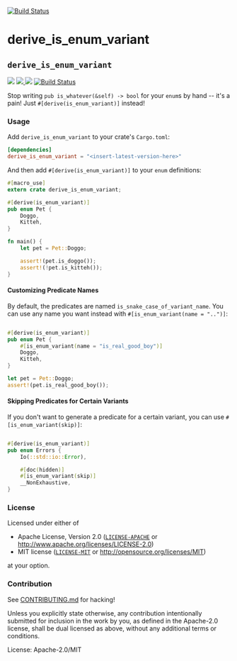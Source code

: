 [![Build Status](https://travis-ci.org/fitzgen/derive_is_enum_variant.svg?branch=master)](https://travis-ci.org/fitzgen/derive_is_enum_variant)

# derive_is_enum_variant


## `derive_is_enum_variant`

[![](https://docs.rs/derive_is_enum_variant/badge.svg)](https://docs.rs/derive_is_enum_variant/) [![](http://meritbadge.herokuapp.com/derive_is_enum_variant) ![](https://img.shields.io/crates/d/derive_is_enum_variant.png)](https://crates.io/crates/derive_is_enum_variant) [![Build Status](https://travis-ci.org/fitzgen/derive_is_enum_variant.png?branch=master)](https://travis-ci.org/fitzgen/derive_is_enum_variant)

Stop writing `pub is_whatever(&self) -> bool` for your `enum`s by hand -- it's a
pain! Just `#[derive(is_enum_variant)]` instead!

### Usage

Add `derive_is_enum_variant` to your crate's `Cargo.toml`:

```toml
[dependencies]
derive_is_enum_variant = "<insert-latest-version-here>"
```

And then add `#[derive(is_enum_variant)]` to your `enum` definitions:

```rust
#[macro_use]
extern crate derive_is_enum_variant;

#[derive(is_enum_variant)]
pub enum Pet {
    Doggo,
    Kitteh,
}

fn main() {
    let pet = Pet::Doggo;

    assert!(pet.is_doggo());
    assert!(!pet.is_kitteh());
}
```

#### Customizing Predicate Names

By default, the predicates are named `is_snake_case_of_variant_name`. You can
use any name you want instead with `#[is_enum_variant(name = "..")]`:

```rust

#[derive(is_enum_variant)]
pub enum Pet {
    #[is_enum_variant(name = "is_real_good_boy")]
    Doggo,
    Kitteh,
}

let pet = Pet::Doggo;
assert!(pet.is_real_good_boy());
```

#### Skipping Predicates for Certain Variants

If you don't want to generate a predicate for a certain variant, you can use
`#[is_enum_variant(skip)]`:

```rust

#[derive(is_enum_variant)]
pub enum Errors {
    Io(::std::io::Error),

    #[doc(hidden)]
    #[is_enum_variant(skip)]
    __NonExhaustive,
}

```

### License

Licensed under either of

  * Apache License, Version 2.0 ([`LICENSE-APACHE`](./LICENSE-APACHE) or http://www.apache.org/licenses/LICENSE-2.0)
  * MIT license ([`LICENSE-MIT`](./LICENSE-MIT) or http://opensource.org/licenses/MIT)

at your option.

### Contribution

See [CONTRIBUTING.md](./CONTRIBUTING.md) for hacking!

Unless you explicitly state otherwise, any contribution intentionally submitted
for inclusion in the work by you, as defined in the Apache-2.0 license, shall be
dual licensed as above, without any additional terms or conditions.


License: Apache-2.0/MIT
